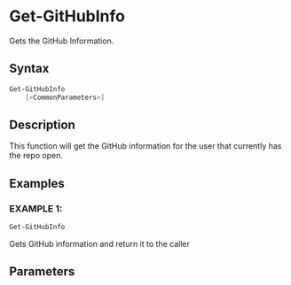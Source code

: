 # Get-GitHubInfo

Gets the GitHub Information.

## Syntax

```PowerShell
Get-GitHubInfo
    [<CommonParameters>]
```

## Description

This function will get the GitHub information for the user that currently has the repo open.

## Examples

### EXAMPLE 1:

```PowerShell
Get-GitHubInfo
```

Gets GitHub information and return it to the caller

## Parameters
